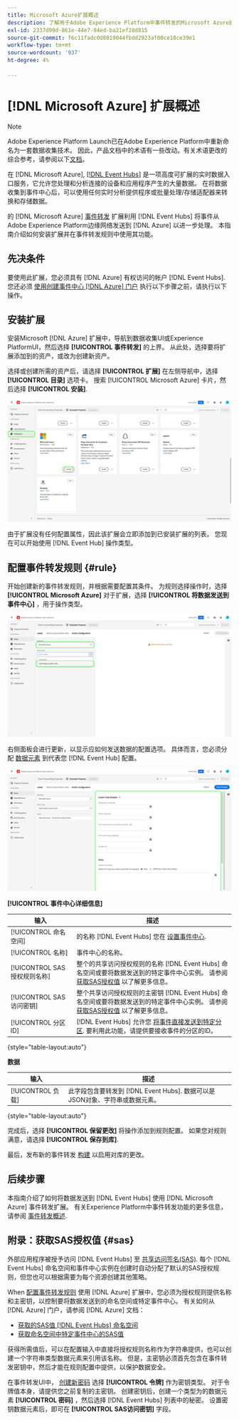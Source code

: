 ```yaml
---
title: Microsoft Azure扩展概述
description: 了解用于Adobe Experience Platform中事件转发的Microsoft Azure扩展。
exl-id: 2337d99d-861e-44e7-94ed-ba21ef28d815
source-git-commit: f6c11fadc0d8019044fbdd2923af00ce18ce39e1
workflow-type: tm+mt
source-wordcount: '937'
ht-degree: 4%

---
```


# [!DNL Microsoft Azure] 扩展概述

>[!NOTE]
>
>Adobe Experience Platform Launch已在Adobe Experience Platform中重新命名为一套数据收集技术。 因此，产品文档中的术语有一些改动。有关术语更改的综合参考，请参阅以下[文档](../../../term-updates.md)。

在 [!DNL Microsoft Azure], [[!DNL Event Hubs]](https://azure.microsoft.com/en-us/products/event-hubs/#overview) 是一项高度可扩展的实时数据入口服务，它允许您处理和分析连接的设备和应用程序产生的大量数据。 在将数据收集到事件中心后，可以使用任何实时分析提供程序或批量处理/存储适配器来转换和存储数据。

的 [!DNL Microsoft Azure] [事件转发](../../../ui/event-forwarding/overview.md) 扩展利用 [!DNL Event Hubs] 将事件从Adobe Experience Platform边缘网络发送到 [!DNL Azure] 以进一步处理。 本指南介绍如何安装扩展并在事件转发规则中使用其功能。

## 先决条件

要使用此扩展，您必须具有 [!DNL Azure] 有权访问的帐户 [!DNL Event Hubs]. 您还必须 [使用创建事件中心 [!DNL Azure] 门户](https://learn.microsoft.com/en-us/azure/event-hubs/event-hubs-create) 执行以下步骤之前，请执行以下操作。

## 安装扩展

安装Microsoft [!DNL Azure] 扩展中，导航到数据收集UI或Experience PlatformUI，然后选择 **[!UICONTROL 事件转发]** 的上界。 从此处，选择要将扩展添加到的资产，或改为创建新资产。

选择或创建所需的资产后，请选择 **[!UICONTROL 扩展]** 在左侧导航中，选择 **[!UICONTROL 目录]** 选项卡。 搜索 [!UICONTROL Microsoft Azure] 卡片，然后选择 **[!UICONTROL 安装]**.

![的 [!UICONTROL 安装] 按钮 [!UICONTROL Microsoft Azure] 扩展。](../../../images/extensions/server/azure/install.png)

由于扩展没有任何配置属性，因此该扩展会立即添加到已安装扩展的列表。 您现在可以开始使用 [!DNL Event Hub] 操作类型。

## 配置事件转发规则 {#rule}

开始创建新的事件转发规则，并根据需要配置其条件。 为规则选择操作时，选择 **[!UICONTROL Microsoft Azure]** 对于扩展，选择 **[!UICONTROL 将数据发送到事件中心]** ，用于操作类型。

![的 [!UICONTROL 将数据发送到事件中心] 在数据收集UI中为规则选择的操作类型。](../../../images/extensions/server/azure/select-action-type.png)

右侧面板会进行更新，以显示应如何发送数据的配置选项。 具体而言，您必须分配 [数据元素](../../../ui/managing-resources/data-elements.md) 到代表您 [!DNL Event Hub] 配置。

![的配置选项 [!UICONTROL 将数据发送到事件中心] UI中显示的操作类型。](../../../images/extensions/server/azure/event-hub-details.png)

**[!UICONTROL 事件中心详细信息]**

| 输入 | 描述 |
| --- | --- |
| [!UICONTROL 命名空间] | 的名称 [!DNL Event Hubs] 您在 [设置事件中心](https://learn.microsoft.com/en-us/azure/event-hubs/event-hubs-create#create-an-event-hubs-namespace). |
| [!UICONTROL 名称] | 事件中心的名称。 |
| [!UICONTROL SAS授权规则名称] | 整个的共享访问授权规则的名称 [!DNL Event Hubs] 命名空间或要将数据发送到的特定事件中心实例。 请参阅 [获取SAS授权值](#sas) 以了解更多信息。 |
| [!UICONTROL SAS访问密钥] | 整个共享访问授权规则的主密钥 [!DNL Event Hubs] 命名空间或要将数据发送到的特定事件中心实例。 请参阅 [获取SAS授权值](#sas) 以了解更多信息。 |
| [!UICONTROL 分区ID] | [!DNL Event Hubs] 允许您 [将事件直接发送到特定分区](https://learn.microsoft.com/en-us/azure/architecture/reference-architectures/event-hubs/partitioning-in-event-hubs-and-kafka). 要利用此功能，请提供要接收事件的分区的ID。 |

{style=&quot;table-layout:auto&quot;}

**数据**

| 输入 | 描述 |
| --- | --- |
| [!UICONTROL 负载] | 此字段包含要转发到 [!DNL Event Hubs]. 数据可以是JSON对象、字符串或数据元素。 |

{style=&quot;table-layout:auto&quot;}

完成后，选择 **[!UICONTROL 保留更改]** 将操作添加到规则配置。 如果您对规则满意，请选择 **[!UICONTROL 保存到库]**.

最后，发布新的事件转发 [构建](../../../ui/publishing/builds.md) 以启用对库的更改。

## 后续步骤

本指南介绍了如何将数据发送到 [!DNL Event Hubs] 使用 [!DNL Microsoft Azure] 事件转发扩展。 有关Experience Platform中事件转发功能的更多信息，请参阅 [事件转发概述](../../../ui/event-forwarding/overview.md).

## 附录：获取SAS授权值 {#sas}

外部应用程序被授予访问 [!DNL Event Hubs] 至 [共享访问签名(SAS)](https://learn.microsoft.com/en-us/azure/event-hubs/authorize-access-shared-access-signature). 每个 [!DNL Event Hubs] 命名空间和事件中心实例在创建时自动分配了默认的SAS授权规则，但您也可以根据需要为每个资源创建其他策略。

When [配置事件转发规则](#rule) 使用 [!DNL Azure] 扩展中，您必须为授权规则提供名称和主密钥，以控制要将数据发送到的命名空间或特定事件中心。 有关如何从 [!DNL Azure] 门户，请参阅 [!DNL Azure] 文档：

* [获取的SAS值 [!DNL Event Hubs] 命名空间](https://learn.microsoft.com/en-us/azure/event-hubs/event-hubs-get-connection-string#connection-string-for-a-namespace)
* [获取命名空间中特定事件中心的SAS值](https://learn.microsoft.com/en-us/azure/event-hubs/event-hubs-get-connection-string#connection-string-for-a-specific-event-hub-in-a-namespace)

获得所需值后，可以在配置输入中直接将授权规则名称作为字符串提供，也可以创建一个字符串类型数据元素来引用该名称。 但是，主密钥必须首先包含在事件转发密钥中，然后才能在规则配置中提供，以保护数据安全。

在事件转发UI中， [创建新密码](../../../ui/event-forwarding/secrets.md) 选择 **[!UICONTROL 令牌]** 作为密钥类型。 对于令牌值本身，请提供您之前复制的主密钥。 创建密钥后，创建一个类型为的数据元素 **[!UICONTROL 密码]** ，然后选择 [!DNL Event Hubs] 列表中的秘密。 设置密钥数据元素后，即可在 **[!UICONTROL SAS访问密钥]** 字段。
